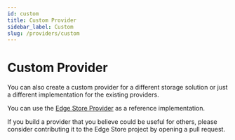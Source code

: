 ```yaml
---
id: custom
title: Custom Provider
sidebar_label: Custom
slug: /providers/custom
---
```


# Custom Provider

You can also create a custom provider for a different storage solution or just a different implementation for the existing providers.

You can use the [Edge Store Provider](https://github.com/edgestorejs/edgestore/blob/next/packages/server/src/providers/edgestore/index.ts) as a reference implementation.

If you build a provider that you believe could be useful for others, please consider contributing it to the Edge Store project by opening a pull request.
